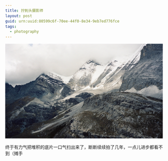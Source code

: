 ```yaml
---
title: 拧到头摄影师
layout: post
guid: urn:uuid:80599c6f-70ee-44f0-8e34-9eb7ed776fce
tags:
  - photography
---
```


![dao cheng](/media/files/2019/03/08/daocheng.jpg)


<!-- 添加视频 -->
<!-- <video id="video" controls="" preload="none" poster="https://vthumb.ykimg.com/05410408592926661E59083D9A0E8537">
<source id="mp4" src="https://v.youku.com" type="video/mp4"></video> -->



终于有力气把堆积的底片一口气扫出来了，断断续续拍了几年，一点儿进步都看不到（摊手
